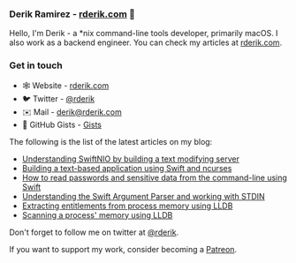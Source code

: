 ### Derik Ramirez - [rderik.com](https://rderik.com) 👋

Hello, I'm Derik - a *nix command-line tools developer, primarily macOS. I also work as a backend engineer. You can check my articles at [rderik.com](https://rderik.com).


### Get in touch
- 🕸 Website - [rderik.com](https://rderik.com)
- 🐦 Twitter - [@rderik](https://twitter.com/rderik)
- ✉️ Mail - [derik@rderik.com](mailto:derik@rderik.com)
- 🐙 GitHub Gists - [Gists](https://gist.github.com/rderik)

The following is the list of the latest articles on my blog:

- [Understanding SwiftNIO by building a text modifying server](https://rderik.com/blog/understanding-swiftnio-by-building-a-text-modifying-server/)
- [Building a text-based application using Swift and ncurses](https://rderik.com/blog/building-a-text-based-application-using-swift-and-ncurses/)
- [How to read passwords and sensitive data from the command-line using Swift](https://rderik.com/blog/how-to-read-passwords-and-sensitive-data-from-the-command-line-using-swift/)
- [Understanding the Swift Argument Parser and working with STDIN](https://rderik.com/blog/understanding-the-swift-argument-parser-and-working-with-stdin/)
- [Extracting entitlements from process memory using LLDB](https://rderik.com/blog/extracting-entitlements-from-process-memory-using-lldb/)
- [Scanning a process' memory using LLDB](https://rderik.com/blog/scanning-a-process-memory-using-lldb/)


Don't forget to follow me on twitter at [@rderik](https://twitter.com/rderik).


If you want to support my work, consider becoming a [Patreon](https://www.patreon.com/rderik).